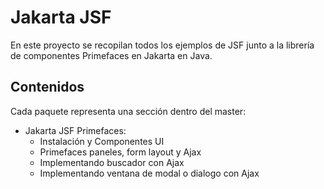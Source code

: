 # Jakarta JSF

En este proyecto se recopilan todos los ejemplos de JSF junto a la librería de componentes Primefaces en Jakarta en Java.

## Contenidos

Cada paquete representa una sección dentro del master:

- Jakarta JSF Primefaces:
  - Instalación y Componentes UI
  - Primefaces paneles, form layout y Ajax
  - Implementando buscador con Ajax
  - Implementando ventana de modal o dialogo con Ajax